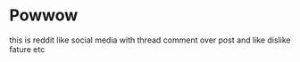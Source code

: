 # Powwow
this is reddit like social media with thread comment over post and like dislike fature etc
